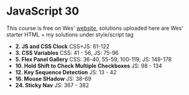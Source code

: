 # JavaScript 30

This course is free on Wes' [website](https://javascript30.com/ "JavaScript 30"), solutions uploaded here are Wes' starter HTML + my solutions under style/script tag

- **2. JS and CSS Clock** CSS+JS: 61-122
- **3. CSS Variables** CSS: 41 - 56, JS: 75-96
- **5. Flex Panel Gallery** CSS: 36-40, 55-59, 100-119; JS: 149-178
- **10. Hold Shift to Check Multiple Checkboxes** JS: 98 - 134
- **12. Key Sequence Detection** JS: 13 - 42
- **16. Mouse SHadow** JS: 38-69
- **24. Sticky Nav** JS: 367 - 382
